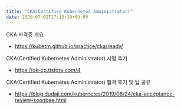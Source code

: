 ```yaml
---
title: "CKA(Certified Kubernetes Administrator)"
date: 2020-07-02T17:15:19+09:00
---
```


CKA 자격증 개요
 - https://kubetm.github.io/practice/cka/ready/
 
CKA(Certified Kubernetes Administrator) 시험 후기
 - https://ok-cp.tistory.com/4

CKA(Certified Kubernetes Administrator) 합격 후기 및 팁 공유
 - https://blog.dudaji.com/kubernetes/2019/06/24/cka-acceptance-review-soonbee.html